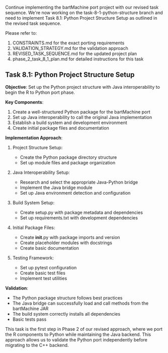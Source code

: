Continue implementing the bartMachine port project with our revised task sequence. We're now working on the task-8-1-python-structure branch and need to implement Task 8.1: Python Project Structure Setup as outlined in the revised task sequence.

Please refer to:
1. CONSTRAINTS.md for the exact porting requirements
2. VALIDATION_STRATEGY.md for the validation approach
3. REVISED_TASK_SEQUENCE.md for the updated project plan
4. phase_2_task_8_1_plan.md for detailed instructions for this task

## Task 8.1: Python Project Structure Setup

**Objective**: Set up the Python project structure with Java interoperability to begin the R to Python port phase.

**Key Components**:
1. Create a well-structured Python package for the bartMachine port
2. Set up Java interoperability to call the original Java implementation
3. Establish a build system and development environment
4. Create initial package files and documentation

**Implementation Approach**:
1. Project Structure Setup:
   - Create the Python package directory structure
   - Set up module files and package organization

2. Java Interoperability Setup:
   - Research and select the appropriate Java-Python bridge
   - Implement the Java bridge module
   - Set up Java environment detection and configuration

3. Build System Setup:
   - Create setup.py with package metadata and dependencies
   - Set up requirements.txt with development dependencies

4. Initial Package Files:
   - Create __init__.py with package imports and version
   - Create placeholder modules with docstrings
   - Create basic documentation

5. Testing Framework:
   - Set up pytest configuration
   - Create basic test files
   - Implement test utilities

**Validation**:
- The Python package structure follows best practices
- The Java bridge can successfully load and call methods from the bartMachine JAR
- The build system correctly installs all dependencies
- Basic tests pass

This task is the first step in Phase 2 of our revised approach, where we port the R components to Python while maintaining the Java backend. This approach allows us to validate the Python port independently before migrating to the C++ backend.
